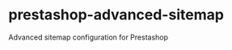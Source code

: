 prestashop-advanced-sitemap
===========================

Advanced sitemap configuration for Prestashop